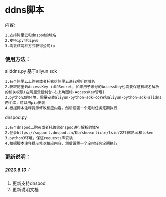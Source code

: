 # ddns脚本
内容:

```
1.支持阿里云和dnspod的域名
2.支持ipv4和ipv6
3.均尝试两种方式获得公网ip
```



### 使用方法：

aliddns.py  基于aliyun sdk

```
1.有个阿里云上购买或者托管给阿里云进行解析的域名
2.获取阿里云AccessKey id和Secret，如果用子账号的AccessKey也需要保证有域名解析的相关权限(在阿里云控制台-右上角图标-AccessKey管理)
3.python3的环境，需要安装aliyun-python-sdk-core和aliyun-python-sdk-alidns两个库，可以用pip安装
4.根据脚本注释提示修改相应内容，然后设置一个定时任务定期执行
```



dnspod.py

```
1.有个dnspod上购买或者托管给dnspod进行解析的域名
2.登录https://support.dnspod.cn/Kb/showarticle/tsid/227获取id和token
3.python3环境，保证requests库安装
4.根据脚本注释提示修改相应内容，然后设置一个定时任务定期执行
```



### 更新说明：

##### 2020.8.10：

1. 更新支持dnspod
2. 更新说明文档